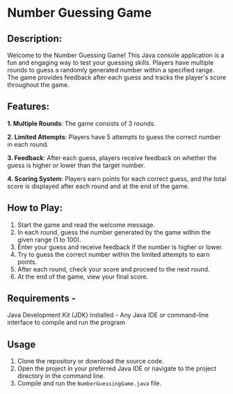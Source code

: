 # Number Guessing Game 
## Description:
Welcome to the Number Guessing Game! This Java console application is a fun and engaging way to test your guessing skills. Players have multiple rounds to guess a randomly generated number within a specified range. The game provides feedback after each guess and tracks the player's score throughout the game. 

## Features:
**1. Multiple Rounds**: The game consists of 3 rounds.

**2. Limited Attempts**: Players have 5 attempts to guess the correct number in each round.

**3. Feedback**: After each guess, players receive feedback on whether the guess is higher or lower than the target number.

**4. Scoring System**: Players earn points for each correct guess, and the total score is displayed after each round and at the end of the game. 

## How to Play:
1. Start the game and read the welcome message.
2. In each round, guess the number generated by the game within the given range (1 to 100).
3. Enter your guess and receive feedback if the number is higher or lower.
4. Try to guess the correct number within the limited attempts to earn points.
5. After each round, check your score and proceed to the next round.
6. At the end of the game, view your final score.

## Requirements - 
Java Development Kit (JDK) installed - Any Java IDE or command-line interface to compile and run the program 

## Usage 
1. Clone the repository or download the source code.
2. Open the project in your preferred Java IDE or navigate to the project directory in the command line.
3. Compile and run the `NumberGuessingGame.java` file.
